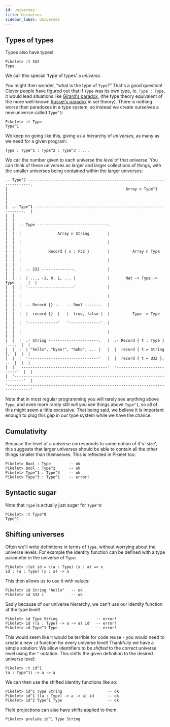 ```yaml
---
id: universes
title: Universes
sidebar_label: Universes
---
```


## Types of types

Types also have types!

```pikelet-repl
Pikelet> :t S32
Type
```

We call this special 'type of types' a _universe_.

You might then wonder, “what is the type of `Type`?” That's a good question!
Clever people have figured out that if `Type` was its own type, ie. `Type : Type`,
it would lead situations like [Girard's paradox][girards-paradox], (the type
theory equivalent of the more well-known [Russel's paradox][russels-paradox] in
set theory). There is nothing worse than paradoxes in a type system, so instead
we create ourselves a new universe called `Type^1`:

```pikelet-repl
Pikelet> :t Type
Type^1
```

We keep on going like this, giving us a hierarchy of _universes_, as many
as we need for a given program:

```pikelet
Type : Type^1 : Type^2 : Type^3 : ...
```

[girards-paradox]: https://en.wikipedia.org/wiki/Girard%27s_paradox
[russels-paradox]: https://en.wikipedia.org/wiki/Russell%27s_paradox

We call the number given to each universe the _level_ of that universe. You can
think of these universes as larger and larger collections of things, with the
smaller universes being contained within the larger universes:

```
.- Type^2 -----------------------------------------------------------------------.
|                                                    Array n Type^1              |
|                                                                                |
|  .- Type^1 -----------------------------------------------------------------.  |
|  |                                                                          |  |
|  |  .- Type -------------------------------.                                |  |
|  |  |                Array n String        |                                |  |
|  |  |                                      |                                |  |
|  |  |            Record { x : F32 }        |          Array n Type          |  |
|  |  |                                      |                                |  |
|  |  |  .- S32 --------------.              |                                |  |
|  |  |  | ..., -1, 0, 1, ... |              |       Nat -> Type -> Type      |  |
|  |  |  '--------------------'              |                                |  |
|  |  |                                      |                                |  |
|  |  |  .- Record {} -.   .- Bool -------.  |                                |  |
|  |  |  |  record {}  |   |  true, false |  |          Type -> Type          |  |
|  |  |  '-------------'   '--------------'  |                                |  |
|  |  |                                      |                                |  |
|  |  |  .- String ----------------------.   |  .- Record { t : Type } ----.  |  |
|  |  |  | "hello", "byee!", "hoho", ... |   |  |  record { t = String },  |  |  |
|  |  |  '-------------------------------'   |  |  record { t = U32 }, ... |  |  |
|  |  '--------------------------------------'  '--------------------------'  |  |
|  '--------------------------------------------------------------------------'  |
'--------------------------------------------------------------------------------'
```

Note that in most regular programming you will rarely see anything above `Type`,
and even more rarely still will you see things above `Type^1`, so all of this might
seem a little excessive. That being said, we believe it is important enough to
plug this gap in our type system while we have the chance.

## Cumulativity

Because the level of a universe corresponds to some notion of it's 'size', this
suggests that larger universes should be able to contain all the other things
smaller than themselves. This is reflected in Pikelet too:

```pikelet-repl
Pikelet> Bool : Type        -- ok
Pikelet> Bool : Type^2      -- ok
Pikelet> Type^1 : Type^3    -- ok
Pikelet> Type^3 : Type^1    -- error!
```

## Syntactic sugar

Note that `Type` is actually just sugar for `Type^0`:

```pikelet-repl
Pikelet> :t Type^0
Type^1
```

## Shifting universes

Often we'll write definitions in terms of `Type`, without worrying about the
universe levels. For example the identity function can be defined with a type
parameter in the universe of `Type`:

```pikelet-repl
Pikelet> :let id = \(a : Type) (x : a) => x
id : (a : Type) (x : a) -> a
```

This then allows us to use it with values:

```pikelet-repl
Pikelet> id String "hello"   -- ok
Pikelet> id S32 1            -- ok
```

Sadly because of our universe hierarchy, we can't use our identity function at
the type level!

```pikelet-repl
Pikelet> id Type String                 -- error!
Pikelet> id ((a : Type) -> a -> a) id   -- error!
Pikelet> id Type^1 Type                 -- error!
```

This would seem like it would be terrible for code reuse - you would need to
create a new `id` function for every universe level! Thankfully we have a simple
solution: We allow identifiers to be _shifted_ to the correct universe level
using the `^` notation. This shifts the given definition to the desired universe
level:

```pikelet-repl
Pikelet> :t id^1
(a : Type^1) -> a -> a
```

We can then use the shifted identity functions like so:

```pikelet-repl
Pikelet> id^1 Type String                    -- ok
Pikelet> id^1 ((a : Type) -> a -> a) id      -- ok
Pikelet> id^2 Type^1 Type                    -- ok
```

Field projections can also have shifts applied to them:

```pikelet-repl
Pikelet> prelude.id^1 Type String
```
